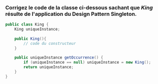 ### Corrigez le code de la classe ci-dessous sachant que *King* résulte de l'application du Design Pattern Singleton.

```Java
public class King {
    King uniqueInstance;
    
    public King(){
        // code du constructeur
    }
    
    public uniqueInstance getOccurrence() {
        if (uniqueInstance == null) uniqueInstance = new King();
        return uniqueInstance;
    }
}
```